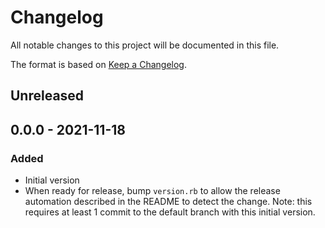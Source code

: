 # Changelog

All notable changes to this project will be documented in this file.

The format is based on [Keep a Changelog](http://keepachangelog.com/en/1.0.0/).

## Unreleased

## 0.0.0 - 2021-11-18
### Added
- Initial version
- When ready for release, bump `version.rb` to allow the release automation described in the README
  to detect the change. Note: this requires at least 1 commit to the default branch with this
  initial version.
